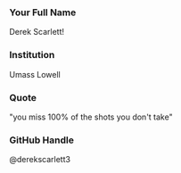 ### Your Full Name

Derek Scarlett!

### Institution

Umass Lowell

### Quote

"you miss 100% of the shots you don't take"

### GitHub Handle

@derekscarlett3